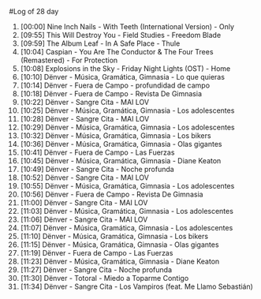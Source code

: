 #Log of 28 day

1. [00:00] Nine Inch Nails - With Teeth (International Version) - Only
1. [09:55] This Will Destroy You - Field Studies - Freedom Blade
1. [09:59] The Album Leaf - In A Safe Place - Thule
1. [10:04] Caspian - You Are The Conductor & The Four Trees (Remastered) - For Protection
1. [10:08] Explosions in the Sky - Friday Night Lights (OST) - Home
1. [10:10] Dënver - Música, Gramática, Gimnasia - Lo que quieras
1. [10:14] Dënver - Fuera de Campo - profundidad de campo
1. [10:18] Dënver - Fuera de Campo - Revista De Gimnasia
1. [10:22] Dënver - Sangre Cita - MAI LOV
1. [10:25] Dënver - Música, Gramática, Gimnasia - Los adolescentes
1. [10:28] Dënver - Sangre Cita - MAI LOV
1. [10:29] Dënver - Música, Gramática, Gimnasia - Los adolescentes
1. [10:32] Dënver - Música, Gramática, Gimnasia - Los bikers
1. [10:36] Dënver - Música, Gramática, Gimnasia - Olas gigantes
1. [10:41] Dënver - Fuera de Campo - Las Fuerzas
1. [10:45] Dënver - Música, Gramática, Gimnasia - Diane Keaton
1. [10:49] Dënver - Sangre Cita - Noche profunda
1. [10:52] Dënver - Sangre Cita - MAI LOV
1. [10:55] Dënver - Música, Gramática, Gimnasia - Los adolescentes
1. [10:56] Dënver - Fuera de Campo - Revista De Gimnasia
1. [11:00] Dënver - Sangre Cita - MAI LOV
1. [11:03] Dënver - Música, Gramática, Gimnasia - Los adolescentes
1. [11:06] Dënver - Sangre Cita - MAI LOV
1. [11:07] Dënver - Música, Gramática, Gimnasia - Los adolescentes
1. [11:10] Dënver - Música, Gramática, Gimnasia - Los bikers
1. [11:15] Dënver - Música, Gramática, Gimnasia - Olas gigantes
1. [11:19] Dënver - Fuera de Campo - Las Fuerzas
1. [11:23] Dënver - Música, Gramática, Gimnasia - Diane Keaton
1. [11:27] Dënver - Sangre Cita - Noche profunda
1. [11:30] Dënver - Totoral - Miedo a Toparme Contigo
1. [11:34] Dënver - Sangre Cita - Los Vampiros (feat. Me Llamo Sebastián)
